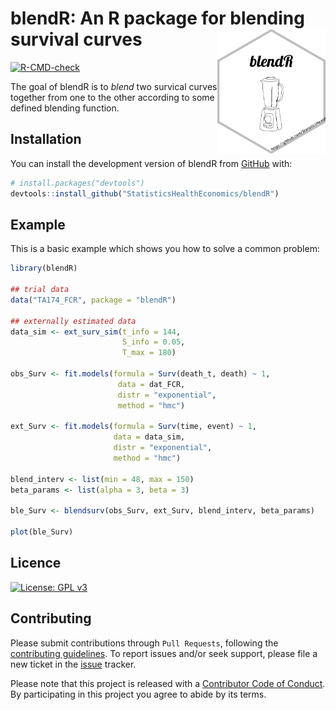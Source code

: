 
# blendR: An R package for blending survival curves <img src='man/figures/hexbadge.png' style="float:right; height:200px;">

<!-- badges: start -->
[![R-CMD-check](https://github.com/StatisticsHealthEconomics/blendR/actions/workflows/R-CMD-check.yaml/badge.svg)](https://github.com/StatisticsHealthEconomics/blendR/actions/workflows/R-CMD-check.yaml)
<!-- badges: end -->

The goal of blendR is to _blend_ two survical curves together from one to the other according to some defined blending function.

## Installation

You can install the development version of blendR from [GitHub](https://github.com/) with:

``` r
# install.packages("devtools")
devtools::install_github("StatisticsHealthEconomics/blendR")
```

## Example

This is a basic example which shows you how to solve a common problem:

```r
library(blendR)

## trial data
data("TA174_FCR", package = "blendR")

## externally estimated data
data_sim <- ext_surv_sim(t_info = 144,
                         S_info = 0.05,
                         T_max = 180)
                         
obs_Surv <- fit.models(formula = Surv(death_t, death) ~ 1,
                        data = dat_FCR,
                        distr = "exponential",
                        method = "hmc")
                        
ext_Surv <- fit.models(formula = Surv(time, event) ~ 1,
                       data = data_sim,
                       distr = "exponential",
                       method = "hmc")
                       
blend_interv <- list(min = 48, max = 150)
beta_params <- list(alpha = 3, beta = 3)

ble_Surv <- blendsurv(obs_Surv, ext_Surv, blend_interv, beta_params)

plot(ble_Surv)
```

## Licence
[![License: GPL v3](https://img.shields.io/badge/License-GPLv3-blue.svg)](https://www.gnu.org/licenses/gpl-3.0)

## Contributing
Please submit contributions through `Pull Requests`, following the [contributing
guidelines](https://github.com/StatisticsHealthEconomics/blendR/blob/dev/CONTRIBUTING.md).
To report issues and/or seek support, please file a new ticket in the
[issue](https://github.com/StatisticsHealthEconomics/blendR/issues) tracker.

Please note that this project is released with a [Contributor Code of Conduct](https://github.com/StatisticsHealthEconomics/blendR/blob/dev/CONDUCT.md). By participating in this project you agree to abide by its terms.
